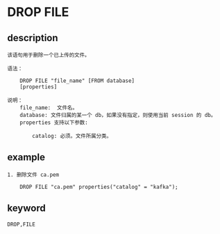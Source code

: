 # DROP FILE
## description

    该语句用于删除一个已上传的文件。

    语法：

        DROP FILE "file_name" [FROM database]
        [properties]

    说明：
        file_name:  文件名。
        database: 文件归属的某一个 db，如果没有指定，则使用当前 session 的 db。
        properties 支持以下参数:

            catalog: 必须。文件所属分类。

## example

    1. 删除文件 ca.pem

        DROP FILE "ca.pem" properties("catalog" = "kafka");

## keyword
    DROP,FILE
